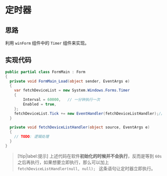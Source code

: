 # 定时器

## 思路

利用 `winForm` 组件中的 `Timer` 组件来实现。

## 实现代码

```csharp
public partial class FormMain : Form
{
  private void FormMain_Load(object sender, EventArgs e)
  {
    var fetchDeviceList = new System.Windows.Forms.Timer
    {
        Interval = 60000,   // 一分钟执行一次
        Enabled = true,
    };
    fetchDeviceList.Tick += new EventHandler(fetchDeviceListHandler);// 定时器事件处理
  }
  
  private void fetchDeviceListHandler(object source, EventArgs e)
  {
    // TODO: 逻辑处理
  }
}
```

> [!tip|label:提示]
> 上述代码在软件**初始化的时候并不会执行**，反而是等到 `60s` 之后再执行，如果想要立即执行，那么可以加上 `fetchDeviceListHandler(null, null); ` 这条语句让定时器立即执行。

